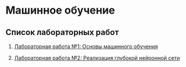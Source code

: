 # Машинное обучение

## Список лабораторных работ

1. [Лабораторная работа №1: Основы машинного обучения](lab1_1)  

2. [Лабораторная работа №2: Реализация глубокой нейронной сети](lab2_1) 
